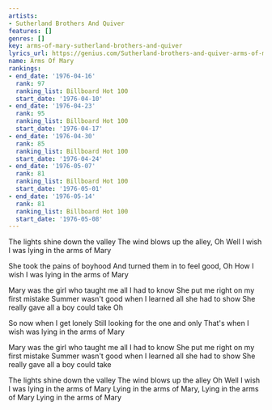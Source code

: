 ```yaml
---
artists:
- Sutherland Brothers And Quiver
features: []
genres: []
key: arms-of-mary-sutherland-brothers-and-quiver
lyrics_url: https://genius.com/Sutherland-brothers-and-quiver-arms-of-mary-lyrics
name: Arms Of Mary
rankings:
- end_date: '1976-04-16'
  rank: 97
  ranking_list: Billboard Hot 100
  start_date: '1976-04-10'
- end_date: '1976-04-23'
  rank: 95
  ranking_list: Billboard Hot 100
  start_date: '1976-04-17'
- end_date: '1976-04-30'
  rank: 85
  ranking_list: Billboard Hot 100
  start_date: '1976-04-24'
- end_date: '1976-05-07'
  rank: 81
  ranking_list: Billboard Hot 100
  start_date: '1976-05-01'
- end_date: '1976-05-14'
  rank: 81
  ranking_list: Billboard Hot 100
  start_date: '1976-05-08'
---
```

The lights shine down the valley
The wind blows up the alley, Oh
Well I wish I was lying in the arms of Mary

She took the pains of boyhood
And turned them in to feel good, Oh
How I wish I was lying in the arms of Mary

Mary was the girl who taught me all I had to know
She put me right on my first mistake
Summer wasn't good when I learned all she had to show
She really gave all a boy could take Oh

So now when I get lonely
Still looking for the one and only
That's when I wish was lying in the arms of Mary

Mary was the girl who taught me all I had to know
She put me right on my first mistake
Summer wasn't good when I learned all she had to show
She really gave all a boy could take

The lights shine down the valley
The wind blows up the alley Oh
Well I wish I was lying in the arms of Mary
Lying in the arms of Mary, Lying in the arms of Mary
Lying in the arms of Mary
